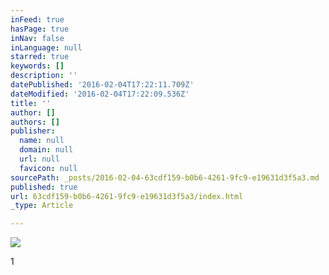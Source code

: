```yaml
---
inFeed: true
hasPage: true
inNav: false
inLanguage: null
starred: true
keywords: []
description: ''
datePublished: '2016-02-04T17:22:11.709Z'
dateModified: '2016-02-04T17:22:09.536Z'
title: ''
author: []
authors: []
publisher:
  name: null
  domain: null
  url: null
  favicon: null
sourcePath: _posts/2016-02-04-63cdf159-b0b6-4261-9fc9-e19631d3f5a3.md
published: true
url: 63cdf159-b0b6-4261-9fc9-e19631d3f5a3/index.html
_type: Article

---
```

![](https://the-grid-user-content.s3-us-west-2.amazonaws.com/860d3130-6d89-4f1c-8f06-505056d6300a.jpg)

1